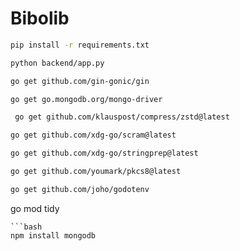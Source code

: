 # Bibolib

```bash
pip install -r requirements.txt
```
```bash
python backend/app.py
```
```bash
go get github.com/gin-gonic/gin
```
```bash
go get go.mongodb.org/mongo-driver
```
```bash
 go get github.com/klauspost/compress/zstd@latest
```
```bash
go get github.com/xdg-go/scram@latest
```
```bash
go get github.com/xdg-go/stringprep@latest
```
```bash
go get github.com/youmark/pkcs8@latest
```
```bash
go get github.com/joho/godotenv
```
go mod tidy
```
```bash
npm install mongodb
```
